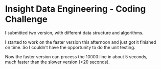 Insight Data Engineering - Coding Challenge
===========================================================

I submitted two version, with different data structure and algorithms.

I started to work on  the faster version this afternoon and just got it finished on time.
So I couldn't have the opportunity to do the unit testing.

Now the faster version can process the 10000 line in about 5 seconds, much faster than the slower version (>20 seconds).


